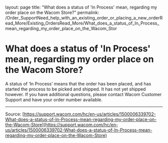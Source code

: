 layout: page
title: "What does a status of 'In Process' mean, regarding my order place on the Wacom Store?"
permalink: /Order_SupportNeed_help_with_an_existing_order_or_placing_a_new_orderRead_More/Existing_OrdersRead_More/What_does_a_status_of_In_Process_mean_regarding_my_order_place_on_the_Wacom_Stor

# What does a status of 'In Process' mean, regarding my order place on the Wacom Store?

A status of ‘In Process’ means that the order has been placed, and has started the process to be picked and shipped. It has not yet shipped however. If you have additional questions, please contact Wacom Customer Support and have your order number available.

---
Source: [https://support.wacom.com/hc/en-us/articles/1500006339702-What-does-a-status-of-In-Process-mean-regarding-my-order-place-on-the-Wacom-Store](https://support.wacom.com/hc/en-us/articles/1500006339702-What-does-a-status-of-In-Process-mean-regarding-my-order-place-on-the-Wacom-Store)
